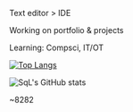 Text editor > IDE

Working on portfolio & projects

Learning: Compsci, IT/OT

[![Top Langs](https://github-readme-stats.vercel.app/api/top-langs/?username=SqLait&layout=compact&theme=dracula&langs_count=20)](https://github.com/anuraghazra/github-readme-stats)

![SqL's GitHub stats](https://github-readme-stats.vercel.app/api?username=SqLait&show_icons=true&theme=dracula)

~8282
